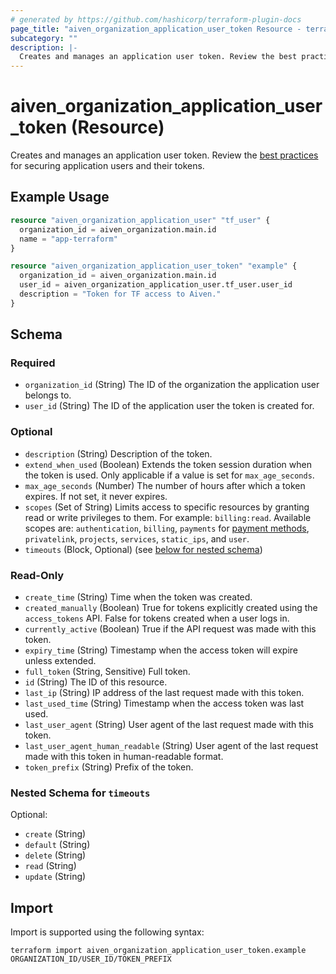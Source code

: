 ```yaml
---
# generated by https://github.com/hashicorp/terraform-plugin-docs
page_title: "aiven_organization_application_user_token Resource - terraform-provider-aiven"
subcategory: ""
description: |-
  Creates and manages an application user token. Review the best practices https://aiven.io/docs/platform/concepts/application-users#security-best-practices for securing application users and their tokens.
---
```


# aiven_organization_application_user_token (Resource)

Creates and manages an application user token. Review the [best practices](https://aiven.io/docs/platform/concepts/application-users#security-best-practices) for securing application users and their tokens.

## Example Usage

```terraform
resource "aiven_organization_application_user" "tf_user" {
  organization_id = aiven_organization.main.id
  name = "app-terraform"
}

resource "aiven_organization_application_user_token" "example" {
  organization_id = aiven_organization.main.id
  user_id = aiven_organization_application_user.tf_user.user_id
  description = "Token for TF access to Aiven."
}
```

<!-- schema generated by tfplugindocs -->
## Schema

### Required

- `organization_id` (String) The ID of the organization the application user belongs to.
- `user_id` (String) The ID of the application user the token is created for.

### Optional

- `description` (String) Description of the token.
- `extend_when_used` (Boolean) Extends the token session duration when the token is used. Only applicable if a value is set for `max_age_seconds`.
- `max_age_seconds` (Number) The number of hours after which a token expires. If not set, it never expires.
- `scopes` (Set of String) Limits access to specific resources by granting read or write privileges to them. For example: `billing:read`. Available scopes are: `authentication`, `billing`, `payments` for [payment methods](https://aiven.io/docs/platform/howto/list-billing), `privatelink`, `projects`, `services`, `static_ips`, and `user`.
- `timeouts` (Block, Optional) (see [below for nested schema](#nestedblock--timeouts))

### Read-Only

- `create_time` (String) Time when the token was created.
- `created_manually` (Boolean) True for tokens explicitly created using the `access_tokens` API. False for tokens created when a user logs in.
- `currently_active` (Boolean) True if the API request was made with this token.
- `expiry_time` (String) Timestamp when the access token will expire unless extended.
- `full_token` (String, Sensitive) Full token.
- `id` (String) The ID of this resource.
- `last_ip` (String) IP address of the last request made with this token.
- `last_used_time` (String) Timestamp when the access token was last used.
- `last_user_agent` (String) User agent of the last request made with this token.
- `last_user_agent_human_readable` (String) User agent of the last request made with this token in human-readable format.
- `token_prefix` (String) Prefix of the token.

<a id="nestedblock--timeouts"></a>
### Nested Schema for `timeouts`

Optional:

- `create` (String)
- `default` (String)
- `delete` (String)
- `read` (String)
- `update` (String)

## Import

Import is supported using the following syntax:

```shell
terraform import aiven_organization_application_user_token.example ORGANIZATION_ID/USER_ID/TOKEN_PREFIX
```
